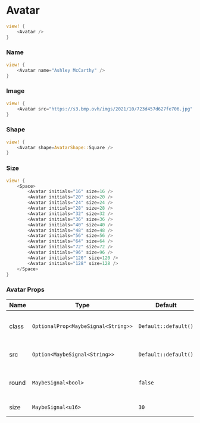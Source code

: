 # Avatar

```rust demo
view! {
    <Avatar />
}
```

### Name

```rust demo
view! {
    <Avatar name="Ashley McCarthy" />
}
```

### Image

```rust demo
view! {
    <Avatar src="https://s3.bmp.ovh/imgs/2021/10/723d457d627fe706.jpg" />
}
```

### Shape

```rust demo
view! {
    <Avatar shape=AvatarShape::Square />
}
```

### Size

```rust demo
view! {
    <Space>
        <Avatar initials="16" size=16 />
        <Avatar initials="20" size=20 />
        <Avatar initials="24" size=24 />
        <Avatar initials="28" size=28 />
        <Avatar initials="32" size=32 />
        <Avatar initials="36" size=36 />
        <Avatar initials="40" size=40 />
        <Avatar initials="48" size=48 />
        <Avatar initials="56" size=56 />
        <Avatar initials="64" size=64 />
        <Avatar initials="72" size=72 />
        <Avatar initials="96" size=96 />
        <Avatar initials="120" size=120 />
        <Avatar initials="128" size=128 />
    </Space>
}
```

### Avatar Props

| Name  | Type                                | Default              | Description                               |
| ----- | ----------------------------------- | -------------------- | ----------------------------------------- |
| class | `OptionalProp<MaybeSignal<String>>` | `Default::default()` | Addtional classes for the avatar element. |
| src   | `Option<MaybeSignal<String>>`       | `Default::default()` | Avatar's image source.                    |
| round | `MaybeSignal<bool>`                 | `false`              | Whether to display a rounded avatar.      |
| size  | `MaybeSignal<u16>`                  | `30`                 | Avatar's size.                            |
